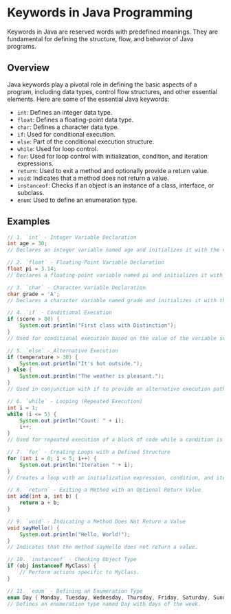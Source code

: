 # Keywords in Java Programming

Keywords in Java are reserved words with predefined meanings. They are fundamental for defining the structure, flow, and behavior of Java programs.

## Overview

Java keywords play a pivotal role in defining the basic aspects of a program, including data types, control flow structures, and other essential elements. Here are some of the essential Java keywords:

- `int`: Defines an integer data type.
- `float`: Defines a floating-point data type.
- `char`: Defines a character data type.
- `if`: Used for conditional execution.
- `else`: Part of the conditional execution structure.
- `while`: Used for loop control.
- `for`: Used for loop control with initialization, condition, and iteration expressions.
- `return`: Used to exit a method and optionally provide a return value.
- `void`: Indicates that a method does not return a value.
- `instanceof`: Checks if an object is an instance of a class, interface, or subclass.
- `enum`: Used to define an enumeration type.

## Examples

```java
// 1. `int` - Integer Variable Declaration
int age = 30; 
// Declares an integer variable named age and initializes it with the value 30.

// 2. `float` - Floating-Point Variable Declaration
float pi = 3.14;
// Declares a floating-point variable named pi and initializes it with the value 3.14.

// 3. `char` - Character Variable Declaration
char grade = 'A';
// Declares a character variable named grade and initializes it with the character 'A'.

// 4. `if` - Conditional Execution
if (score > 80) {
    System.out.println("First class with Distinction");
}
// Used for conditional execution based on the value of the variable score.

// 5. `else` - Alternative Execution
if (temperature > 30) {
    System.out.println("It's hot outside.");
} else {
    System.out.println("The weather is pleasant.");
}
// Used in conjunction with if to provide an alternative execution path.

// 6. `while` - Looping (Repeated Execution)
int i = 1;
while (i <= 5) {
    System.out.println("Count: " + i);
    i++;
}
// Used for repeated execution of a block of code while a condition is true.

// 7. `for` - Creating Loops with a Defined Structure
for (int i = 0; i < 5; i++) {
    System.out.println("Iteration " + i);
}
// Creates a loop with an initialization expression, condition, and iteration expression.

// 8. `return` - Exiting a Method with an Optional Return Value
int add(int a, int b) {
    return a + b;
}

// 9. `void` - Indicating a Method Does Not Return a Value
void sayHello() {
    System.out.println("Hello, World!");
}
// Indicates that the method sayHello does not return a value.

// 10. `instanceof` - Checking Object Type
if (obj instanceof MyClass) {
    // Perform actions specific to MyClass.
}

// 11. `enum` - Defining an Enumeration Type
enum Day { Monday, Tuesday, Wednesday, Thursday, Friday, Saturday, Sunday };
// Defines an enumeration type named Day with days of the week.
